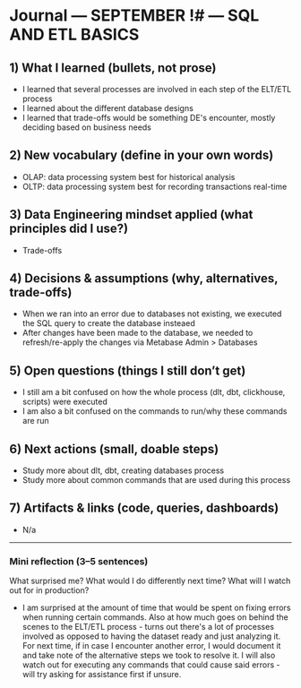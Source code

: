 # Journal — SEPTEMBER !# — SQL AND ETL BASICS

## 1) What I learned (bullets, not prose)
- I learned that several processes are involved in each step of the ELT/ETL process
- I learned about the different database designs
- I learned that trade-offs would be something DE's encounter, mostly deciding based on business needs

## 2) New vocabulary (define in your own words)
- OLAP: data processing system best for historical analysis
- OLTP: data processing system best for recording transactions real-time

## 3) Data Engineering mindset applied (what principles did I use?)
- Trade-offs

## 4) Decisions & assumptions (why, alternatives, trade-offs)
- When we ran into an error due to databases not existing, we executed the SQL query to create the database insteaed
- After changes have been made to the database, we needed to refresh/re-apply the changes via Metabase Admin > Databases

## 5) Open questions (things I still don’t get)
- I still am a bit confused on how the whole process (dlt, dbt, clickhouse, scripts) were executed
- I am also a bit confused on the commands to run/why these commands are run

## 6) Next actions (small, doable steps)
- Study more about dlt, dbt, creating databases process
- Study more about common commands that are used during this process

## 7) Artifacts & links (code, queries, dashboards)
- N/a

---

### Mini reflection (3–5 sentences)
What surprised me? What would I do differently next time? What will I watch out for in production?
- I am surprised at the amount of time that would be spent on fixing errors when running certain commands. Also at how much goes on behind the scenes to the ELT/ETL process - turns out there's a lot of processes involved as opposed to having the dataset ready and just analyzing it. For next time, if in case I encounter another error, I would document it and take note of the alternative steps we took to resolve it. I will also watch out for executing any commands that could cause said errors - will try asking for assistance first if unsure.
